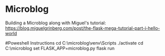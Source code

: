 # Microblog
Building a Microblog along with Miguel's tutorial: https://blog.miguelgrinberg.com/post/the-flask-mega-tutorial-part-i-hello-world

#Poweshell Instructions
cd C:\microblog\venv\Scripts
./activate
cd C:\microblog
set FLASK_APP=microblog.py
flask run
